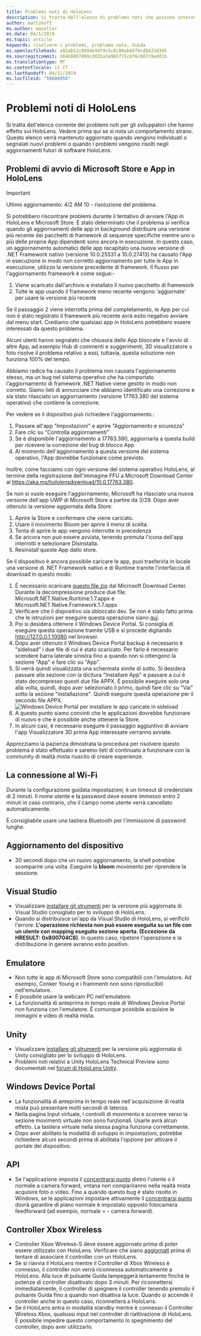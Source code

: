 ```yaml
---
title: Problemi noti di HoloLens
description: Si tratta dell'elenco di problemi noti che possono interessare gli sviluppatori di HoloLens.
author: mattzmsft
ms.author: mazeller
ms.date: 04/1/2019
ms.topic: article
keywords: risolvere i problemi, problema noto, Guida
ms.openlocfilehash: a92ab52c899de44f9c5c8c86ebb6f9cd8433d395
ms.sourcegitcommit: 384b0087899cd835a3a965f75c6f6c607c9edd1b
ms.translationtype: MT
ms.contentlocale: it-IT
ms.lasthandoff: 04/12/2019
ms.locfileid: "59604950"
---
```

# <a name="hololens-known-issues"></a>Problemi noti di HoloLens

Si tratta dell'elenco corrente dei problemi noti per gli sviluppatori che hanno effetto sui HoloLens. Vedere prima qui se si nota un comportamento strano. Questo elenco verrà mantenuto aggiornato quando vengono individuati o segnalati nuovi problemi o quando i problemi vengono risolti negli aggiornamenti futuri di software HoloLens.

## <a name="issues-launching-the-microsoft-store-and-apps-on-hololens"></a>Problemi di avvio di Microsoft Store e App in HoloLens

>[!IMPORTANT]
>Ultimo aggiornamento: 4/2 AM 10 - risoluzione del problema. 

Si potrebbero riscontrare problemi durante il tentativo di avviare l'App in HoloLens e Microsoft Store. È stato determinato che il problema si verifica quando gli aggiornamenti delle app in background distribuire una versione più recente dei pacchetti di framework di sequenze specifiche mentre uno o più delle proprie App dipendenti sono ancora in esecuzione. In questo caso, un aggiornamento automatici delle app recapitato una nuova versione di .NET Framework nativo (versione 10.0.25531 a 10.0.27413) ha causato l'App in esecuzione in modo non corretto aggiornamento per tutte le App in esecuzione, utilizzo la versione precedente di framework.  Il flusso per l'aggiornamento framework è come segue:-

1.  Viene scaricato dall'archivio e installato il nuovo pacchetto di framework
2.  Tutte le app usando il framework meno recente vengono 'aggiornate' per usare la versione più recente

Se il passaggio 2 viene interrotta prima del completamento, le App per cui non è stato registrato il framework più recente avrà esito negativo avviare dal menu start.  Crediamo che qualsiasi app in HoloLens potrebbero essere interessati da questo problema.

Alcuni utenti hanno segnalato che chiusura delle App bloccate e l'avvio di altre App, ad esempio Hub di commenti e suggerimenti, 3D visualizzatore o foto risolve il problema relativo a essi, tuttavia, questa soluzione non funziona 100% del tempo.

Abbiamo radice ha causato il problema non causata l'aggiornamento stesso, ma un bug nel sistema operativo che ha comportato l'aggiornamento di framework .NET Native viene gestito in modo non corretto. Siamo lieti di annunciare che abbiamo identificato una correzione e sia stato rilasciato un aggiornamento (versione 17763.380 del sistema operativo) che contiene la correzione. 

Per vedere se il dispositivo può richiedere l'aggiornamento.:

1.  Passare all'app "Impostazioni" e aprire "Aggiornamento e sicurezza"
2.  Fare clic su "Controlla aggiornamenti"
3.  Se è disponibile l'aggiornamento a 17763.380, aggiornarla a questa build per ricevere la correzione del bug di blocco App
4.  Al momento dell'aggiornamento a questa versione del sistema operativo, l'App dovrebbe funzionare come previsto.

Inoltre, come facciamo con ogni versione del sistema operativo HoloLens, al termine della registrazione dell'immagine FFU a Microsoft Download Center al https://aka.ms/hololensdownload/10.0.17763.380. 

Se non si vuole eseguire l'aggiornamento, Microsoft ha rilasciato una nuova versione dell'app UWP di Microsoft Store a partire da 3/29. Dopo aver ottenuto la versione aggiornata della Store:

1) Aprire la Store e confermare che viene caricato.
2) Usare il movimento Bloom per aprire il menu di scelta.
3) Tenta di aprire le app vengono interrotte in precedenza
3) Se ancora non può essere avviata, tenendo premuta l'icona dell'app interrotti e selezionare Disinstalla.
4) Resinstall queste App dallo store.

Se il dispositivo è ancora possibile caricare le app, puoi trasferirla in locale una versione di .NET Framework nativo e di Runtime tramite l'interfaccia di download in questo modo:

1)  È necessario scaricare [questo file zip](http://download.microsoft.com/download/8/5/C/85C23745-794C-419D-B8D7-115FBCCD6DA7/netfx_1.7.zip) dal Microsoft Download Center.  Durante la decompressione produce due file.  Microsoft.NET.Native.Runtime.1.7.appx e Microsoft.NET.Native.Framework.1.7.appx
2)  Verificare che il dispositivo sia sbloccato dev.  Se non è stato fatto prima che le istruzioni per eseguire questa operazione siano [qui](https://nam06.safelinks.protection.outlook.com/?url=https%3A%2F%2Fdocs.microsoft.com%2Fen-us%2Fwindows%2Fmixed-reality%2Fusing-the-windows-device-portal&data=02%7C01%7Cjalynch%40microsoft.com%7C3622a462ebd04870fccb08d6ae94cad6%7C72f988bf86f141af91ab2d7cd011db47%7C1%7C0%7C636888351416725140&sdata=ZB6Zdx9GV95PcU6FAVgWaP3eQNMsyIc%2FbNDEby3Sb8A%3D&reserved=0).
3)  Poi si desidera ottenere il Windows Device Portal.  Si consiglia di eseguire questa operazione tramite USB e si procede digitando http://127.0.0.1:10080 nel browser.  
4)  Dopo aver ottenuto il Windows Device Portal backup è necessario è "sideload" i due file di cui è stato scaricato.  Per farlo è necessario scendere barra laterale sinistra fino a quando non si ottengono la sezione "App" e fare clic su "App".
5)  Si verrà quindi visualizzata una schermata simile di sotto.  Si desidera passare alla sezione con la dicitura "Installare App" e passare a cui è stato decompresso questi due file APPX.  È possibile eseguire solo una alla volta, quindi, dopo aver selezionato il primo, quindi fare clic su "Vai" sotto la sezione "installazione".  Quindi eseguire questa operazione per il secondo file APPX. 
  ![Windows Device Portal per installare le app caricate in sideload](images/20190322-DevicePortal.png)<br>
6)  A questo punto siamo convinti che le applicazioni dovrebbe funzionare di nuovo e che è possibile anche ottenere la Store.
7)  In alcuni casi, è necessario eseguire il passaggio aggiuntivo di avviare l'app Visualizzatore 3D prima App interessate verranno avviate. 

Apprezziamo la pazienza dimostrata la procedura per risolvere questo problema è stato effettuato e saremo lieti di continuato a funzionare con la community di realtà mista riuscito di creare esperienze.

## <a name="connecting-to-wifi"></a>La connessione al Wi-Fi

Durante la configurazione guidata impostazioni, è un timeout di credenziale di 2 minuti. Il nome utente e la password deve essere immesso entro 2 minuti in caso contrario, che il campo nome utente verrà cancellato automaticamente.

È consigliabile usare una tastiera Bluetooth per l'immissione di password lunghe.

## <a name="device-update"></a>Aggiornamento del dispositivo
* 30 secondi dopo che un nuovo aggiornamento, la shell potrebbe scomparire una volta. Eseguire la **bloom** movimento per riprendere la sessione.

## <a name="visual-studio"></a>Visual Studio
* Visualizzare [installare gli strumenti](install-the-tools.md) per la versione più aggiornata di Visual Studio consigliato per lo sviluppo di HoloLens.
* Quando si distribuisce un'app da Visual Studio di HoloLens, si verifichi l'errore: **L'operazione richiesta non può essere eseguita su un file con un utente con mapping eseguito sezione aperta. (Eccezione da HRESULT: 0x800704C8)**. In questo caso, ripetere l'operazione e la distribuzione in genere avranno esito positivo.

## <a name="emulator"></a>Emulatore
* Non tutte le app di Microsoft Store sono compatibili con l'emulatore. Ad esempio, Conker Young e i frammenti non sono riproducibili nell'emulatore.
* È possibile usare la webcam PC nell'emulatore.
* La funzionalità di anteprima in tempo reale di Windows Device Portal non funziona con l'emulatore. È comunque possibile acquisire le immagini e video di realtà mista.

## <a name="unity"></a>Unity
* Visualizzare [installare gli strumenti](install-the-tools.md) per la versione più aggiornata di Unity consigliato per lo sviluppo di HoloLens.
* Problemi noti relativi a Unity HoloLens Technical Preview sono documentati nel [forum di HoloLens Unity](http://forum.unity3d.com/threads/known-issues.394627/).

## <a name="windows-device-portal"></a>Windows Device Portal
* La funzionalità di anteprima in tempo reale nell'acquisizione di realtà mista può presentare molti secondi di latenza.
* Nella pagina Input virtuale, i controlli di movimento e scorrere verso la sezione movimenti virtuale non sono funzionali. Usarle avrà alcun effetto. La tastiera virtuale nella stessa pagina funziona correttamente.
* Dopo aver abilitato la modalità di sviluppo in impostazioni, potrebbe richiedere alcuni secondi prima di abilitata l'opzione per attivare il portale del dispositivo.

## <a name="api"></a>API
* Se l'applicazione imposta il [concentrarsi punto](focus-point-in-unity.md) dietro l'utente o il normale a camera.forward, vntana non compariranno nella realtà mista acquisire foto o video. Fino a quando questo bug è stato risolto in Windows, se le applicazioni impostare attivamente il [concentrarsi punto](focus-point-in-unity.md) dovrà garantire di piano normale è impostato opposto fotocamera feedforward (ad esempio, normale = - camera.forward).

## <a name="xbox-wireless-controller"></a>Controller Xbox Wireless
* Controller Xbox Wireless-S deve essere aggiornato prima di poter essere utilizzato con HoloLens. Verificare che siano [aggiornati](https://support.xbox.com/xbox-one/accessories/update-controller-for-stereo-headset-adapter) prima di tentare di associare il controller con un HoloLens.
* Se si riavvia il HoloLens mentre il Controller di Xbox Wireless è connesso, il controller non verrà riconnessa automaticamente a HoloLens. Alla luce di pulsante Guida lampeggerà lentamente finché le potenze di controller disattivato dopo 3 minuti. Per riconnettersi immediatamente, il controller di spegnere il controller tenendo premuto il pulsante Guida fino a quando non disattiva la luce. Quando si accende il controller anche in questo caso, riconnetterà a HoloLens.
* Se il HoloLens entra in modalità standby mentre è connesso il Controller Wireless Xbox, qualsiasi input nel controller di riattivazione di HoloLens. È possibile impedire questo comportamento lo spegnimento del controller, dopo aver utilizzarlo.
